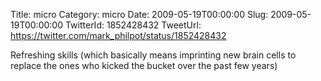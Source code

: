Title: micro
Category: micro
Date: 2009-05-19T00:00:00
Slug: 2009-05-19T00:00:00
TwitterId: 1852428432
TweetUrl: https://twitter.com/mark_philpot/status/1852428432

Refreshing skills (which basically means imprinting new brain cells to replace the ones who kicked the bucket over the past few years)